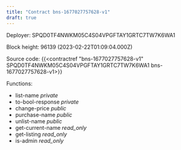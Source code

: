 ```yaml
---
title: "Contract bns-1677027757628-v1"
draft: true
---
```

Deployer: SPQD0TF4NWKM05C4S04VPGFTAY1GRTC7TW7K6WA1


 



Block height: 96139 (2023-02-22T01:09:04.000Z)

Source code: {{<contractref "bns-1677027757628-v1" SPQD0TF4NWKM05C4S04VPGFTAY1GRTC7TW7K6WA1 bns-1677027757628-v1>}}

Functions:

* list-name _private_
* to-bool-response _private_
* change-price _public_
* purchase-name _public_
* unlist-name _public_
* get-current-name _read_only_
* get-listing _read_only_
* is-admin _read_only_
